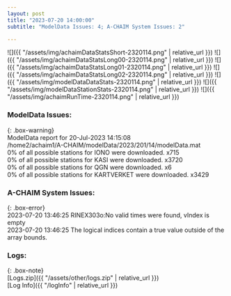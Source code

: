 ```yaml
---
layout: post
title: "2023-07-20 14:00:00"
subtitle: "ModelData Issues: 4; A-CHAIM System Issues: 2"

---
```


![]({{ "/assets/img/achaimDataStatsShort-2320114.png" | relative_url }})
![]({{ "/assets/img/achaimDataStatsLong00-2320114.png" | relative_url }})
![]({{ "/assets/img/achaimDataStatsLong01-2320114.png" | relative_url }})
![]({{ "/assets/img/achaimDataStatsLong02-2320114.png" | relative_url }})
![]({{ "/assets/img/modelDataDataStats-2320114.png" | relative_url }})
![]({{ "/assets/img/modelDataStationStats-2320114.png" | relative_url }})
![]({{ "/assets/img/achaimRunTime-2320114.png" | relative_url }})


### ModelData Issues:  
  
{: .box-warning}  
 ModelData report for 20-Jul-2023 14:15:08   
 /home2/achaim1/A-CHAIM/modelData/2023/201/14/modelData.mat   
 0% of all possible stations for IONO were downloaded. x715   
 0% of all possible stations for KASI were downloaded. x3720   
 0% of all possible stations for QGN were downloaded. x6   
 0% of all possible stations for KARTVERKET were downloaded. x3429   
  
### A-CHAIM System Issues:  
  
{: .box-error}  
2023-07-20 13:46:25 RINEX303o:No valid times were found, vIndex is empty  
2023-07-20 13:46:25 The logical indices contain a true value outside of the array bounds.  

### Logs:  
  
{: .box-note}  
[Logs.zip]({{ "/assets/other/logs.zip" | relative_url }})  
[Log Info]({{ "/logInfo" | relative_url }})  

